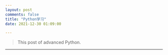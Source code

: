 ```yaml
---
layout: post
comments: false
title: "Python学习"
date: 2021-12-30 01:09:00

---
```


> This post of advanced Python.


<!--more-->

---
